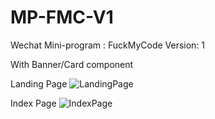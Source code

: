 # MP-FMC-V1
Wechat Mini-program : FuckMyCode
Version: 1

With Banner/Card component

Landing Page
![LandingPage](https://github.com/pitipon/MP-FMC-V1/blob/master/screenshot/Screen%20Shot%202018-04-23%20at%2014.57.01.png)

Index Page
![IndexPage](https://github.com/pitipon/MP-FMC-V1/blob/master/screenshot/Screen%20Shot%202018-04-23%20at%2014.57.25.png)
